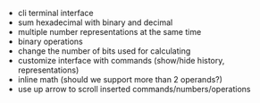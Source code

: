- cli terminal interface
- sum hexadecimal with binary and decimal
- multiple number representations at the same time
- binary operations
- change the number of bits used for calculating 
- customize interface with commands (show/hide history, representations)
- inline math (should we support more than 2 operands?)
- use up arrow to scroll inserted commands/numbers/operations
